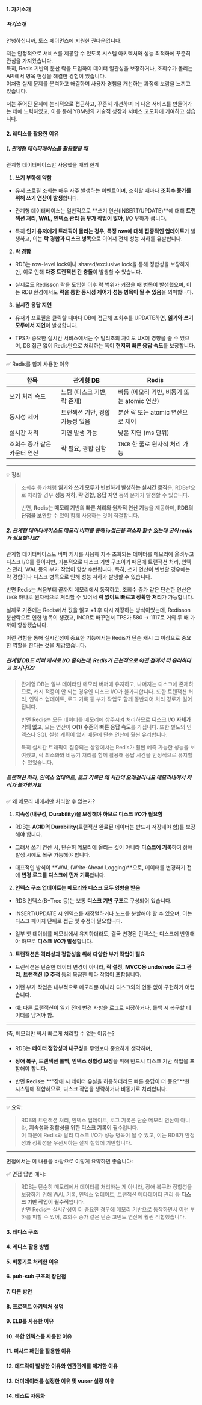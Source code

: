 
#### 1. 자기소개
##### 자기소개
안녕하십니까, 토스 페이먼츠에 지원한 권다운입니다.  

저는 안정적으로 서비스를 제공할 수 있도록 시스템 아키텍처와 성능 최적화에 꾸준히 관심을 가져왔습니다.  
특히, Redis 기반의 분산 락을 도입하여 데이터 일관성을 보장하거나, 조회수가 몰리는 API에서 병목 현상을 해결한 경험이 있습니다.  
이처럼 실제 문제를 분석하고 해결하며 사용자 경험을 개선하는 과정에 보람을 느끼고 있습니다.

저는 주어진 문제에 논리적으로 접근하고, 꾸준히 개선하며 더 나은 서비스를 만들어가는 데에 노력하였고, 이를 통해 YBM넷의 기술적 성장과 서비스 고도화에 기여하고 싶습니다.
#### 2. 레디스를 활용한 이유
##### 1. 관계형 데이터베이스를 활용했을 때
관계형 데이터베이스만 사용했을 때의 한계

1. **쓰기 부하에 약함**

- 유저 프로필 조회는 매우 자주 발생하는 이벤트이며, 조회할 때마다 **조회수 증가를 위해 쓰기 연산이 발생**합니다.
    
- 관계형 데이터베이스는 일반적으로 **쓰기 연산(INSERT/UPDATE)**에 대해 **트랜잭션 처리, WAL, 인덱스 관리 등 부가 작업이 많아**, I/O 부하가 큽니다.
    
- 특히 **인기 유저에게 트래픽이 몰리는 경우, 특정 row에 대해 집중적인 업데이트**가 발생하고, 이는 **락 경합과 디스크 병목**으로 이어져 전체 성능 저하를 유발합니다.
    

2. **락 경합**

- RDB는 row-level lock이나 shared/exclusive lock을 통해 정합성을 보장하지만, 이로 인해 **다중 트랜잭션 간 충돌**이 발생할 수 있습니다.
    
- 실제로도 Redisson 락을 도입한 이후 락 범위가 커졌을 때 병목이 발생했으며, 이는 RDB 환경에서도 **락을 통한 동시성 제어가 성능 병목이 될 수 있음**을 의미합니다.
    

 3. **실시간 응답 지연**

- 유저가 프로필을 클릭할 때마다 DB에 접근해 조회수를 UPDATE하면, **읽기와 쓰기 모두에서 지연**이 발생합니다.
    
- TPS가 중요한 실시간 서비스에서는 수 밀리초의 차이도 UX에 영향을 줄 수 있으며, DB 접근 없이 Redis만으로 처리하는 쪽이 **현저히 빠른 응답 속도**를 보장합니다.
    

---

✅ Redis를 함께 사용한 이유

|항목|관계형 DB|Redis|
|---|---|---|
|쓰기 처리 속도|느림 (디스크 기반, 락 존재)|빠름 (메모리 기반, 비동기 또는 atomic 연산)|
|동시성 제어|트랜잭션 기반, 경합 가능성 있음|분산 락 또는 atomic 연산으로 제어|
|실시간 처리|지연 발생 가능|낮은 지연 (ms 단위)|
|조회수 증가 같은 카운터 연산|락 필요, 경합 심함|`INCR` 한 줄로 원자적 처리 가능|

---

💡 정리

> 조회수 증가처럼 **읽기와 쓰기 모두가 빈번하게 발생하는 실시간 로직**은, RDB만으로 처리할 경우 **성능 저하, 락 경합, 응답 지연** 등의 문제가 발생할 수 있습니다.
> 
> 반면, **Redis는 메모리 기반의 빠른 처리와 원자적 연산 기능**을 제공하며, **RDB의 단점을 보완**할 수 있어 함께 사용하는 것이 적절합니다.
##### 2. 관계형 데이터베이스도 메모리 버퍼를 통해 io접근을 최소화 할수 있는데 굳이 redis가 필요했나요?
관계형 데이터베이스도 버퍼 캐시를 사용해 자주 조회되는 데이터를 메모리에 올려두고 디스크 I/O를 줄이지만, 기본적으로 디스크 기반 구조이기 때문에 트랜잭션 처리, 인덱스 관리, WAL 등의 부가 작업이 항상 수반됩니다. 특히, 쓰기 연산이 빈번할 경우에는 락 경합이나 디스크 병목으로 인해 성능 저하가 발생할 수 있습니다.

반면 Redis는 처음부터 끝까지 메모리에서 동작하고, 조회수 증가 같은 단순한 연산은 `INCR` 하나로 원자적으로 처리할 수 있어서 **락 없이도 빠르고 정확한 처리**가 가능합니다.

실제로 기존에는 Redis에서 값을 읽고 +1 후 다시 저장하는 방식이었는데, Redisson 분산락으로 인한 병목이 생겼고, INCR로 바꾸면서 TPS가 580 → 1117로 거의 두 배 가까이 향상됐습니다.

이런 경험을 통해 실시간성이 중요한 기능에서는 Redis가 단순 캐시 그 이상으로 중요한 역할을 한다는 것을 체감했습니다.
##### 관계형 DB도 버퍼 캐시로 I/O 줄이는데, Redis가 근본적으로 어떤 점에서 더 유리하다고 보시나요?
> 관계형 DB는 일부 데이터만 메모리 버퍼에 유지하고, 나머지는 디스크에 존재하므로, 캐시 적중이 안 되는 경우엔 디스크 I/O가 불가피합니다. 또한 트랜잭션 처리, 인덱스 업데이트, 로그 기록 등 부가 작업도 함께 동반되어 처리 경로가 길어집니다.
> 
> 반면 Redis는 모든 데이터를 메모리에 상주시켜 처리하므로 **디스크 I/O 자체가 거의 없고**, 모든 연산이 **O(1) 수준의 빠른 응답 속도**를 가집니다. 또한 별도의 인덱스나 SQL 실행 계획이 없기 때문에 단순 연산에 훨씬 유리합니다.
> 
> 특히 실시간 트래픽이 집중되는 상황에서는 Redis가 훨씬 예측 가능한 성능을 보여줬고, 락 최소화와 비동기 처리를 함께 활용해 응답 시간을 안정적으로 유지할 수 있었습니다.
##### 트랜잭션 처리, 인덱스 업데이트, 로그 기록은 왜 시간이 오래걸리나요 메모리내에서 처리가 불가한가요

✅ 왜 메모리 내에서만 처리할 수 없는가?

1. **지속성(내구성, Durability)을 보장해야 하므로 디스크 I/O가 필요함**

- RDB는 **ACID의 Durability**(트랜잭션 완료된 데이터는 반드시 저장돼야 함)를 보장해야 합니다.
    
- 그래서 쓰기 연산 시, 단순히 메모리에 올리는 것이 아니라 **디스크에 기록**하여 장애 발생 시에도 복구 가능해야 합니다.
    
- 대표적인 방식이 **WAL (Write-Ahead Logging)**으로, 데이터를 변경하기 전에 **변경 로그를 디스크에 먼저 기록**합니다.

2. **인덱스 구조 업데이트는 메모리와 디스크 모두 영향을 받음**

- RDB 인덱스(B+Tree 등)는 보통 **디스크 기반 구조**로 구성되어 있습니다.
    
- INSERT/UPDATE 시 인덱스를 재정렬하거나 노드를 분할해야 할 수 있으며, 이는 디스크 페이지 단위로 접근 및 수정이 필요합니다.
    
- 일부 핫 데이터를 메모리에서 유지하더라도, 결국 변경된 인덱스는 디스크에 반영해야 하므로 **디스크 I/O가 발생**합니다.
    

3. **트랜잭션은 격리성과 정합성을 위해 다양한 부가 작업이 필요**

- 트랜잭션은 단순한 데이터 변경이 아니라, **락 설정**, **MVCC용 undo/redo 로그 관리**, **트랜잭션 ID 추적** 등의 복잡한 메타 작업이 포함됩니다.
    
- 이런 부가 작업은 내부적으로 메모리뿐 아니라 디스크와의 연동 없이 구현하기 어렵습니다.
    
- 예: 다른 트랜잭션이 읽기 전에 변경 사항을 로그로 저장하거나, 롤백 시 복구할 데이터를 남겨야 함.
    

---

❗️즉, 메모리만 써서 빠르게 처리할 수 없는 이유는?

- RDB는 **데이터 정합성과 내구성**을 무엇보다 중요하게 생각하며,
    
- **장애 복구, 트랜잭션 롤백, 인덱스 정합성 보장**을 위해 반드시 디스크 기반 작업을 포함해야 합니다.
    
- 반면 Redis는 **“장애 시 데이터 유실을 허용하더라도 빠른 응답이 더 중요”**한 시스템에 적합하므로, 디스크 작업을 생략하거나 비동기로 처리합니다.
    

---
💡 요약:

> RDB의 트랜잭션 처리, 인덱스 업데이트, 로그 기록은 단순 메모리 연산이 아니라, **지속성과 정합성을 위한 디스크 기록이 필수**입니다.  
> 이 때문에 Redis와 달리 디스크 I/O가 성능 병목이 될 수 있고, 이는 RDB가 안정성과 정확성을 우선시하는 설계 철학에 기반합니다.

---

면접에서는 이 내용을 바탕으로 이렇게 요약하면 좋습니다:

✅ 면접 답변 예시:

> RDB는 단순히 메모리에서 데이터를 처리하는 게 아니라, 장애 복구와 정합성을 보장하기 위해 WAL 기록, 인덱스 업데이트, 트랜잭션 메타데이터 관리 등 **디스크 기반 작업이 필수적**입니다.  
> 반면 Redis는 실시간성이 더 중요한 경우에 메모리 기반으로 동작하면서 이런 부하를 피할 수 있어, 조회수 증가 같은 단순 고빈도 연산에 훨씬 적합했습니다.
#### 3. 레디스 구조

#### 4. 레디스 활용 방법
#### 5. 비동기로 처리한 이유
#### 6. pub-sub 구조의 장단점
#### 7. 다른 방안
#### 8.  프로젝트 아키텍처 설명
#### 9. ELB를 사용한 이유
#### 10. 복합 인덱스를 사용한 이유
#### 11. 퍼사드 패턴을 활용한 이유
#### 12. 데드락이 발생한 이유와 연관관계를 제거한 이유
#### 13. 더미데이터를 설정한 이유 및 vuser 설정 이유
#### 14. 테스트 자동화
